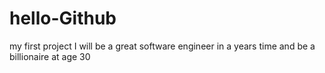 # hello-Github
my first project 
I will be a great software engineer in a years time and be a billionaire at age 30
